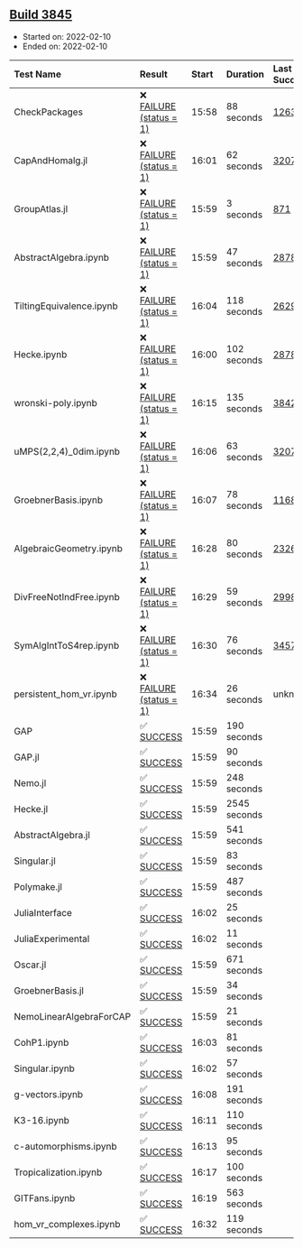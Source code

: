 ## [Build 3845](https://oscarci.mathematik.uni-kl.de/job/oscar-stable/3845/)

* Started on: 2022-02-10
* Ended on: 2022-02-10

| Test Name    | Result | Start | Duration | Last Success | First Failure |
|:-------------|:-------|:------|:---------|:-------------|:--------------|
| CheckPackages | ❌ [FAILURE (status = 1)](https://oscarci.mathematik.uni-kl.de/job/oscar-stable/3845/artifact/logs/build-3845/CheckPackages.log) | 15:58 | 88 seconds | [1263](https://oscarci.mathematik.uni-kl.de/job/oscar-stable/1263/) | [1264](https://oscarci.mathematik.uni-kl.de/job/oscar-stable/1264/) |
| CapAndHomalg.jl | ❌ [FAILURE (status = 1)](https://oscarci.mathematik.uni-kl.de/job/oscar-stable/3845/artifact/logs/build-3845/CapAndHomalg.jl.log) | 16:01 | 62 seconds | [3207](https://oscarci.mathematik.uni-kl.de/job/oscar-stable/3207/) | [3208](https://oscarci.mathematik.uni-kl.de/job/oscar-stable/3208/) |
| GroupAtlas.jl | ❌ [FAILURE (status = 1)](https://oscarci.mathematik.uni-kl.de/job/oscar-stable/3845/artifact/logs/build-3845/GroupAtlas.jl.log) | 15:59 | 3 seconds | [871](https://oscarci.mathematik.uni-kl.de/job/oscar-stable/871/) | [872](https://oscarci.mathematik.uni-kl.de/job/oscar-stable/872/) |
| AbstractAlgebra.ipynb | ❌ [FAILURE (status = 1)](https://oscarci.mathematik.uni-kl.de/job/oscar-stable/3845/artifact/logs/build-3845/AbstractAlgebra.ipynb.log) | 15:59 | 47 seconds | [2878](https://oscarci.mathematik.uni-kl.de/job/oscar-stable/2878/) | [2879](https://oscarci.mathematik.uni-kl.de/job/oscar-stable/2879/) |
| TiltingEquivalence.ipynb | ❌ [FAILURE (status = 1)](https://oscarci.mathematik.uni-kl.de/job/oscar-stable/3845/artifact/logs/build-3845/TiltingEquivalence.ipynb.log) | 16:04 | 118 seconds | [2629](https://oscarci.mathematik.uni-kl.de/job/oscar-stable/2629/) | [2630](https://oscarci.mathematik.uni-kl.de/job/oscar-stable/2630/) |
| Hecke.ipynb | ❌ [FAILURE (status = 1)](https://oscarci.mathematik.uni-kl.de/job/oscar-stable/3845/artifact/logs/build-3845/Hecke.ipynb.log) | 16:00 | 102 seconds | [2878](https://oscarci.mathematik.uni-kl.de/job/oscar-stable/2878/) | [2879](https://oscarci.mathematik.uni-kl.de/job/oscar-stable/2879/) |
| wronski-poly.ipynb | ❌ [FAILURE (status = 1)](https://oscarci.mathematik.uni-kl.de/job/oscar-stable/3845/artifact/logs/build-3845/wronski-poly.ipynb.log) | 16:15 | 135 seconds | [3842](https://oscarci.mathematik.uni-kl.de/job/oscar-stable/3842/) | [3843](https://oscarci.mathematik.uni-kl.de/job/oscar-stable/3843/) |
| uMPS(2,2,4)_0dim.ipynb | ❌ [FAILURE (status = 1)](https://oscarci.mathematik.uni-kl.de/job/oscar-stable/3845/artifact/logs/build-3845/uMPS-2-2-4-_0dim.ipynb.log) | 16:06 | 63 seconds | [3207](https://oscarci.mathematik.uni-kl.de/job/oscar-stable/3207/) | [3208](https://oscarci.mathematik.uni-kl.de/job/oscar-stable/3208/) |
| GroebnerBasis.ipynb | ❌ [FAILURE (status = 1)](https://oscarci.mathematik.uni-kl.de/job/oscar-stable/3845/artifact/logs/build-3845/GroebnerBasis.ipynb.log) | 16:07 | 78 seconds | [1168](https://oscarci.mathematik.uni-kl.de/job/oscar-stable/1168/) | [1169](https://oscarci.mathematik.uni-kl.de/job/oscar-stable/1169/) |
| AlgebraicGeometry.ipynb | ❌ [FAILURE (status = 1)](https://oscarci.mathematik.uni-kl.de/job/oscar-stable/3845/artifact/logs/build-3845/AlgebraicGeometry.ipynb.log) | 16:28 | 80 seconds | [2326](https://oscarci.mathematik.uni-kl.de/job/oscar-stable/2326/) | [2327](https://oscarci.mathematik.uni-kl.de/job/oscar-stable/2327/) |
| DivFreeNotIndFree.ipynb | ❌ [FAILURE (status = 1)](https://oscarci.mathematik.uni-kl.de/job/oscar-stable/3845/artifact/logs/build-3845/DivFreeNotIndFree.ipynb.log) | 16:29 | 59 seconds | [2998](https://oscarci.mathematik.uni-kl.de/job/oscar-stable/2998/) | [2999](https://oscarci.mathematik.uni-kl.de/job/oscar-stable/2999/) |
| SymAlgIntToS4rep.ipynb | ❌ [FAILURE (status = 1)](https://oscarci.mathematik.uni-kl.de/job/oscar-stable/3845/artifact/logs/build-3845/SymAlgIntToS4rep.ipynb.log) | 16:30 | 76 seconds | [3457](https://oscarci.mathematik.uni-kl.de/job/oscar-stable/3457/) | [3458](https://oscarci.mathematik.uni-kl.de/job/oscar-stable/3458/) |
| persistent_hom_vr.ipynb | ❌ [FAILURE (status = 1)](https://oscarci.mathematik.uni-kl.de/job/oscar-stable/3845/artifact/logs/build-3845/persistent_hom_vr.ipynb.log) | 16:34 | 26 seconds | unknown | unknown |
| GAP | ✅ [SUCCESS](https://oscarci.mathematik.uni-kl.de/job/oscar-stable/3845/artifact/logs/build-3845/GAP.log) | 15:59 | 190 seconds |  |  |
| GAP.jl | ✅ [SUCCESS](https://oscarci.mathematik.uni-kl.de/job/oscar-stable/3845/artifact/logs/build-3845/GAP.jl.log) | 15:59 | 90 seconds |  |  |
| Nemo.jl | ✅ [SUCCESS](https://oscarci.mathematik.uni-kl.de/job/oscar-stable/3845/artifact/logs/build-3845/Nemo.jl.log) | 15:59 | 248 seconds |  |  |
| Hecke.jl | ✅ [SUCCESS](https://oscarci.mathematik.uni-kl.de/job/oscar-stable/3845/artifact/logs/build-3845/Hecke.jl.log) | 15:59 | 2545 seconds |  |  |
| AbstractAlgebra.jl | ✅ [SUCCESS](https://oscarci.mathematik.uni-kl.de/job/oscar-stable/3845/artifact/logs/build-3845/AbstractAlgebra.jl.log) | 15:59 | 541 seconds |  |  |
| Singular.jl | ✅ [SUCCESS](https://oscarci.mathematik.uni-kl.de/job/oscar-stable/3845/artifact/logs/build-3845/Singular.jl.log) | 15:59 | 83 seconds |  |  |
| Polymake.jl | ✅ [SUCCESS](https://oscarci.mathematik.uni-kl.de/job/oscar-stable/3845/artifact/logs/build-3845/Polymake.jl.log) | 15:59 | 487 seconds |  |  |
| JuliaInterface | ✅ [SUCCESS](https://oscarci.mathematik.uni-kl.de/job/oscar-stable/3845/artifact/logs/build-3845/JuliaInterface.log) | 16:02 | 25 seconds |  |  |
| JuliaExperimental | ✅ [SUCCESS](https://oscarci.mathematik.uni-kl.de/job/oscar-stable/3845/artifact/logs/build-3845/JuliaExperimental.log) | 16:02 | 11 seconds |  |  |
| Oscar.jl | ✅ [SUCCESS](https://oscarci.mathematik.uni-kl.de/job/oscar-stable/3845/artifact/logs/build-3845/Oscar.jl.log) | 15:59 | 671 seconds |  |  |
| GroebnerBasis.jl | ✅ [SUCCESS](https://oscarci.mathematik.uni-kl.de/job/oscar-stable/3845/artifact/logs/build-3845/GroebnerBasis.jl.log) | 15:59 | 34 seconds |  |  |
| NemoLinearAlgebraForCAP | ✅ [SUCCESS](https://oscarci.mathematik.uni-kl.de/job/oscar-stable/3845/artifact/logs/build-3845/NemoLinearAlgebraForCAP.log) | 15:59 | 21 seconds |  |  |
| CohP1.ipynb | ✅ [SUCCESS](https://oscarci.mathematik.uni-kl.de/job/oscar-stable/3845/artifact/logs/build-3845/CohP1.ipynb.log) | 16:03 | 81 seconds |  |  |
| Singular.ipynb | ✅ [SUCCESS](https://oscarci.mathematik.uni-kl.de/job/oscar-stable/3845/artifact/logs/build-3845/Singular.ipynb.log) | 16:02 | 57 seconds |  |  |
| g-vectors.ipynb | ✅ [SUCCESS](https://oscarci.mathematik.uni-kl.de/job/oscar-stable/3845/artifact/logs/build-3845/g-vectors.ipynb.log) | 16:08 | 191 seconds |  |  |
| K3-16.ipynb | ✅ [SUCCESS](https://oscarci.mathematik.uni-kl.de/job/oscar-stable/3845/artifact/logs/build-3845/K3-16.ipynb.log) | 16:11 | 110 seconds |  |  |
| c-automorphisms.ipynb | ✅ [SUCCESS](https://oscarci.mathematik.uni-kl.de/job/oscar-stable/3845/artifact/logs/build-3845/c-automorphisms.ipynb.log) | 16:13 | 95 seconds |  |  |
| Tropicalization.ipynb | ✅ [SUCCESS](https://oscarci.mathematik.uni-kl.de/job/oscar-stable/3845/artifact/logs/build-3845/Tropicalization.ipynb.log) | 16:17 | 100 seconds |  |  |
| GITFans.ipynb | ✅ [SUCCESS](https://oscarci.mathematik.uni-kl.de/job/oscar-stable/3845/artifact/logs/build-3845/GITFans.ipynb.log) | 16:19 | 563 seconds |  |  |
| hom_vr_complexes.ipynb | ✅ [SUCCESS](https://oscarci.mathematik.uni-kl.de/job/oscar-stable/3845/artifact/logs/build-3845/hom_vr_complexes.ipynb.log) | 16:32 | 119 seconds |  |  |
